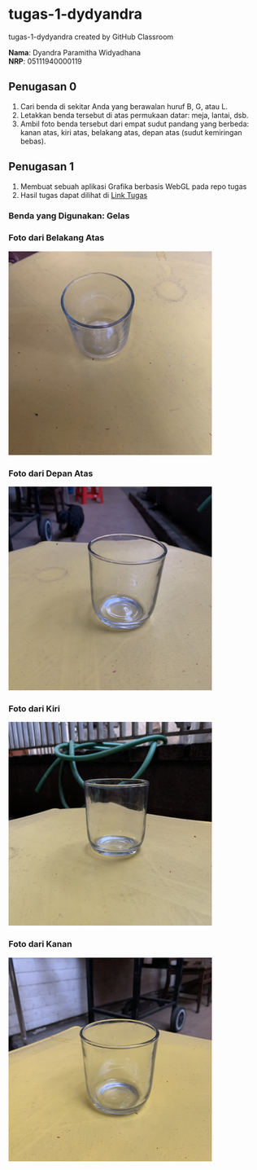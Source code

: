 # tugas-1-dydyandra
tugas-1-dydyandra created by GitHub Classroom

**Nama**: Dyandra Paramitha Widyadhana<br>
**NRP**: 05111940000119

## Penugasan 0
1. Cari benda di sekitar Anda yang berawalan huruf B, G, atau L.
2. Letakkan benda tersebut di atas permukaan datar: meja, lantai, dsb.
3. Ambil foto benda tersebut dari empat sudut pandang yang berbeda: kanan atas, kiri atas, belakang atas, depan atas (sudut kemiringan bebas).

## Penugasan 1
1. Membuat sebuah aplikasi Grafika berbasis WebGL pada repo tugas
2. Hasil tugas dapat dilihat di [Link Tugas](https://cg2021b.github.io/tugas-1-dydyandra/)

### Benda yang Digunakan: Gelas

### Foto dari Belakang Atas
<img src="images/atas.jpg" width="400">

### Foto dari Depan Atas
<img src="images/depan.jpg" width="400">

### Foto dari Kiri 
<img src="images/kiri.jpg" width="400">

### Foto dari Kanan 
<img src="images/kanan.jpg" width="400">
